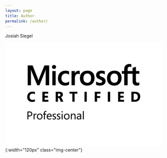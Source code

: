 ```yaml
---
layout: page
title: Author
permalink: /author/
---
```


<div class="txt-center">
Josiah Siegel
</div>

![Microsoft Certified Professional](../images/MS_Cert_Professional_logo_Blk_rgb.png){:width="120px" class="img-center"}

